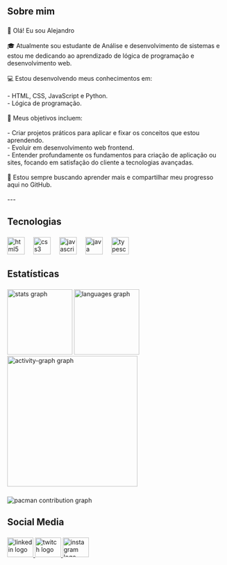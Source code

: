 <h2 align="left">Sobre mim</h2>

###

<p align="left"> 👋 Olá! Eu sou Alejandro<br><br>🎓 Atualmente sou estudante de Análise e desenvolvimento de sistemas e estou me dedicando ao aprendizado de lógica de programação e desenvolvimento web.<br><br>💻 Estou desenvolvendo meus conhecimentos em:<br><br>- HTML, CSS, JavaScript e Python.<br>- Lógica de programação.<br><br>🎯 Meus objetivos incluem:<br><br>- Criar projetos práticos para aplicar e fixar os conceitos que estou aprendendo.<br>- Evoluir em desenvolvimento web frontend.<br>- Entender profundamente os fundamentos para criação de aplicação ou sites, focando em satisfação do cliente a tecnologias avançadas.<br><br>🚀 Estou sempre buscando aprender mais e compartilhar meu progresso aqui no GitHub.<br><br>---</p>

###

<h2 align="left">Tecnologias</h2>

###

<div align="left">
  <img src="https://skillicons.dev/icons?i=html" height="40" alt="html5 logo"  />
  <img width="12" />
  <img src="https://skillicons.dev/icons?i=css" height="40" alt="css3 logo"  />
  <img width="12" />
  <img src="https://skillicons.dev/icons?i=js" height="40" alt="javascript logo"  />
  <img width="12" />
  <img src="https://skillicons.dev/icons?i=java" height="40" alt="java logo"  />
  <img width="12" />
  <img src="https://skillicons.dev/icons?i=ts" height="40" alt="typescript logo"  />
</div>

###

<h2 align="left">Estatísticas</h2>

###

<div align="left">
  <img src="https://github-readme-stats.vercel.app/api?username=alweedev&hide_title=false&hide_rank=false&show_icons=true&include_all_commits=true&count_private=true&disable_animations=false&theme=radical&locale=pt-br&hide_border=false&order=1" height="150" alt="stats graph"  />
  <img src="https://github-readme-stats.vercel.app/api/top-langs?username=alweedev&locale=pt-br&hide_title=false&layout=compact&card_width=320&langs_count=5&theme=radical&hide_border=false&order=2" height="150" alt="languages graph"  />
  <img src="https://github-readme-activity-graph.vercel.app/graph?username=alweedev&radius=16&theme=redical&area=true&order=5" height="300" alt="activity-graph graph"  />
</div>

###

<picture>
  <source media="(prefers-color-scheme: dark)" srcset="https://raw.githubusercontent.com/alweedev/alweedev/output/pacman-contribution-graph-dark.svg">
  <source media="(prefers-color-scheme: light)" srcset="https://raw.githubusercontent.com/alweedev/alweedev/output/pacman-contribution-graph.svg">
  <img alt="pacman contribution graph" src="https://raw.githubusercontent.com/alweedev/alweedev/output/pacman-contribution-graph.svg">
</picture>

###

<h2 align="left">Social Media</h2>

###

<div align="left">
  <a href="https://www.linkedin.com/in/alejandro-gabriel/" target="_blank">
    <img src="https://raw.githubusercontent.com/maurodesouza/profile-readme-generator/master/src/assets/icons/social/linkedin/default.svg" width="60" height="45" alt="linkedin logo"  />
  </a>
  <a href="https://www.twitch.tv/alwee1" target="_blank">
    <img src="https://raw.githubusercontent.com/maurodesouza/profile-readme-generator/master/src/assets/icons/social/twitch/default.svg" width="60" height="45" alt="twitch logo"  />
  </a>
  <a href="https://www.instagram.com/alweeee__/" target="_blank">
    <img src="https://raw.githubusercontent.com/maurodesouza/profile-readme-generator/master/src/assets/icons/social/instagram/default.svg" width="60" height="45" alt="instagram logo"  />
  </a>
</div>

###
